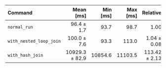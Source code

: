 | Command | Mean [ms] | Min [ms] | Max [ms] | Relative |
|:---|---:|---:|---:|---:|
| `normal_run` | 96.4 ± 1.7 | 93.7 | 98.7 | 1.00 |
| `with_nested_loop_join` | 100.0 ± 7.6 | 93.3 | 113.0 | 1.04 ± 0.08 |
| `with_hash_join` | 10929.3 ± 82.9 | 10854.6 | 11103.5 | 113.42 ± 2.13 |
